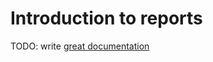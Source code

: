 # Introduction to reports

TODO: write [great documentation](http://jacobian.org/writing/great-documentation/what-to-write/)
